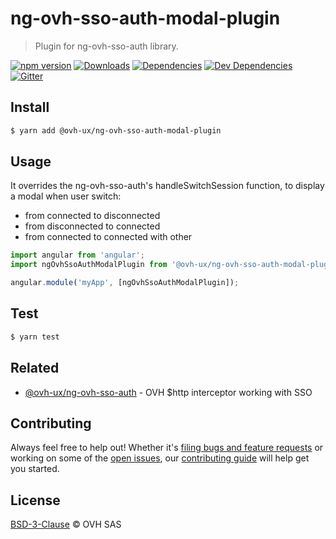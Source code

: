# ng-ovh-sso-auth-modal-plugin

> Plugin for ng-ovh-sso-auth library.

[![npm version](https://badgen.net/npm/v/@ovh-ux/ng-ovh-sso-auth-modal-plugin)](https://www.npmjs.com/package/@ovh-ux/ng-ovh-sso-auth-modal-plugin) [![Downloads](https://badgen.net/npm/dt/@ovh-ux/ng-ovh-sso-auth-modal-plugin)](https://npmjs.com/package/@ovh-ux/ng-ovh-sso-auth-modal-plugin) [![Dependencies](https://badgen.net/david/dep/ovh/manager/packages/components/ng-ovh-sso-auth-modal-plugin)](https://npmjs.com/package/@ovh-ux/ng-ovh-sso-auth-modal-plugin?activeTab=dependencies) [![Dev Dependencies](https://badgen.net/david/dev/ovh/manager/packages/components/ng-ovh-sso-auth-modal-plugin)](https://npmjs.com/package/@ovh-ux/ng-ovh-sso-auth-modal-plugin?activeTab=dependencies) [![Gitter](https://badgen.net/badge/gitter/ovh-ux/blue?icon=gitter)](https://gitter.im/ovh/ux)

## Install

```sh
$ yarn add @ovh-ux/ng-ovh-sso-auth-modal-plugin
```

## Usage

It overrides the ng-ovh-sso-auth's handleSwitchSession function,
to display a modal when user switch:
- from connected to disconnected
- from disconnected to connected
- from connected to connected with other

```js
import angular from 'angular';
import ngOvhSsoAuthModalPlugin from '@ovh-ux/ng-ovh-sso-auth-modal-plugin';

angular.module('myApp', [ngOvhSsoAuthModalPlugin]);
```

## Test

```sh
$ yarn test
```

## Related

- [@ovh-ux/ng-ovh-sso-auth](https://github.com/ovh/manager/tree/master/packages/components/ng-ovh-sso-auth) - OVH $http interceptor working with SSO

## Contributing

Always feel free to help out! Whether it's [filing bugs and feature requests](https://github.com/ovh/manager/issues/new) or working on some of the [open issues](https://github.com/ovh/manager/issues), our [contributing guide](https://github.com/ovh/manager/blob/master/CONTRIBUTING.md) will help get you started.

## License

[BSD-3-Clause](LICENSE) © OVH SAS
